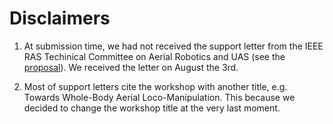 # Disclaimers

1. At submission time, we had not received the support letter from the IEEE RAS Techinical Committee on Aerial Robotics and UAS (see the [proposal](../proposal.pdf)). We received the letter on August the 3rd.

2. Most of support letters cite the workshop with another title, e.g. Towards Whole-Body Aerial Loco-Manipulation. This because we decided to change the workshop title at the very last moment.
